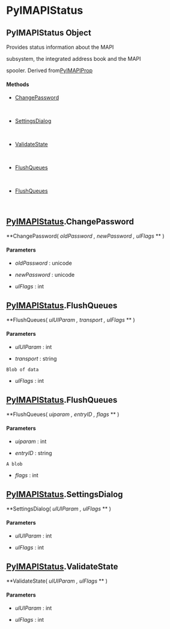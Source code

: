# PyIMAPIStatus

## PyIMAPIStatus Object

Provides status information about the MAPI 

subsystem, the integrated address book and the MAPI 

spooler\.
Derived from[PyIMAPIProp](#pyimapiprop)

#### Methods


  - [ChangePassword](PyIMAPIStatus.md#pyimapistatuschangepassword)

    &nbsp;

  - [SettingsDialog](PyIMAPIStatus.md#pyimapistatussettingsdialog)

    &nbsp;

  - [ValidateState](PyIMAPIStatus.md#pyimapistatusvalidatestate)

    &nbsp;

  - [FlushQueues](PyIMAPIStatus.md#pyimapistatusflushqueues)

    &nbsp;

  - [FlushQueues](PyIMAPIStatus.md#pyimapistatusflushqueues)

    &nbsp;

## [PyIMAPIStatus](#pyimapistatus)\.ChangePassword

 **ChangePassword\( *oldPassword*  *, newPassword*  *, ulFlags* ** \)


#### Parameters


  -  *oldPassword* : unicode

    

  -  *newPassword* : unicode

    

  -  *ulFlags* : int

    

## [PyIMAPIStatus](#pyimapistatus)\.FlushQueues

 **FlushQueues\( *ulUIParam*  *, transport*  *, ulFlags* ** \)


#### Parameters


  -  *ulUIParam* : int

    

  -  *transport* : string

    Blob of data

  -  *ulFlags* : int

    

## [PyIMAPIStatus](#pyimapistatus)\.FlushQueues

 **FlushQueues\( *uiparam*  *, entryID*  *, flags* ** \)


#### Parameters


  -  *uiparam* : int

    

  -  *entryID* : string

    A blob

  -  *flags* : int

    

## [PyIMAPIStatus](#pyimapistatus)\.SettingsDialog

 **SettingsDialog\( *ulUIParam*  *, ulFlags* ** \)


#### Parameters


  -  *ulUIParam* : int

    

  -  *ulFlags* : int

    

## [PyIMAPIStatus](#pyimapistatus)\.ValidateState

 **ValidateState\( *ulUIParam*  *, ulFlags* ** \)


#### Parameters


  -  *ulUIParam* : int

    

  -  *ulFlags* : int

    